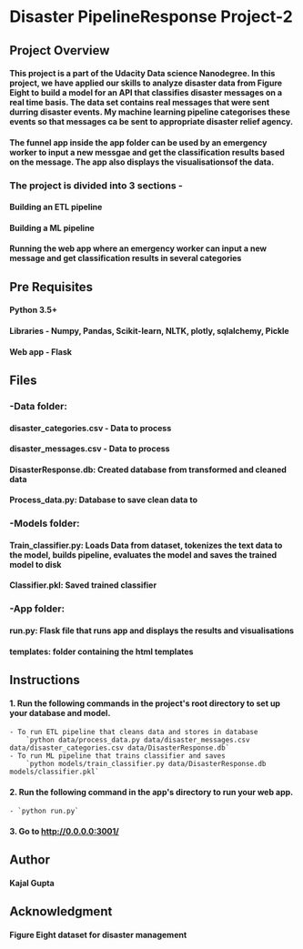# Disaster PipelineResponse Project-2

## Project Overview
#### This project is a part of the Udacity Data science Nanodegree. In this project, we have applied our skills to analyze disaster data from Figure Eight to build a model for an API that classifies disaster messages on a real time basis. The data set contains real messages that were sent durring disaster events. My machine learning pipeline categorises these events so that messages  ca be sent to appropriate disaster relief agency.

#### The funnel app inside the app folder can be used by an emergency worker to input a new messgae and get the classification results based on the message. The app also displays the visualisationsof the data.

### The project is divided into 3 sections -
#### Building an ETL pipeline
#### Building a ML pipeline
#### Running the web app where an emergency worker can input a new message and get classification results in several categories

## Pre Requisites
#### Python 3.5+
#### Libraries - Numpy, Pandas, Scikit-learn, NLTK, plotly, sqlalchemy, Pickle
#### Web app - Flask


## Files 

### -Data folder:
#### disaster_categories.csv - Data to process 
#### disaster_messages.csv - Data to process 
#### DisasterResponse.db: Created database from transformed and cleaned data
#### Process_data.py: Database to save clean data to

### -Models folder:
#### Train_classifier.py: Loads Data from dataset, tokenizes the text data to the model, builds pipeline, evaluates the model and saves the trained model to disk
#### Classifier.pkl: Saved trained classifier

### -App folder:
#### run.py: Flask file that runs app and displays the results and visualisations
#### templates: folder containing the html templates

## Instructions 
#### 1. Run the following commands in the project's root directory to set up your database and model.

    - To run ETL pipeline that cleans data and stores in database
        `python data/process_data.py data/disaster_messages.csv data/disaster_categories.csv data/DisasterResponse.db`
    - To run ML pipeline that trains classifier and saves
        `python models/train_classifier.py data/DisasterResponse.db models/classifier.pkl`

#### 2. Run the following command in the app's directory to run your web app.
    - `python run.py`

#### 3. Go to http://0.0.0.0:3001/

## Author
#### Kajal Gupta

## Acknowledgment
#### Figure Eight dataset for disaster management

